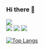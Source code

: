 ### Hi there 👋

<!--
**hyunjin0915/hyunjin0915** is a ✨ _special_ ✨ repository because its `README.md` (this file) appears on your GitHub profile.

Here are some ideas to get you started:

- 🔭 I’m currently working on ...
- 🌱 I’m currently learning ...
- 👯 I’m looking to collaborate on ...
- 🤔 I’m looking for help with ...
- 💬 Ask me about ...
- 📫 How to reach me: ...
- 😄 Pronouns: ...
- ⚡ Fun fact: ...
-->

<img src="https://capsule-render.vercel.app/api?type=wave&color=auto&height=200&section=header&text=Hell0WorLd&fontSize=40&animation=twinkling" />

<div align="center>
  <h3> Tech Stack </h3>
</div>
<div align="center">
	<img src="https://img.shields.io/badge/Unity-FFFFFF?style=flat&logo=Unity&logoColor=white" />
	<img src="https://img.shields.io/badge/cplusplus-00599C?style=flat&logo=cplusplus&logoColor=white" />
	<img src="https://img.shields.io/badge/visualstudio-5C2D91?style=flat&logo=visualstudio&logoColor=white" />
</div>


[![Top Langs](https://github-readme-stats.vercel.app/api/top-langs/?username=hyunjin0915)](https://github.com/anuraghazra/github-readme-stats)
